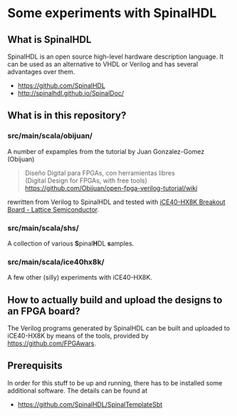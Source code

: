 # Some experiments with SpinalHDL

## What is SpinalHDL

SpinalHDL is an open source high-level hardware description language. It can be used as an alternative to VHDL or Verilog and has several advantages over them.

* <https://github.com/SpinalHDL>
* <http://spinalhdl.github.io/SpinalDoc/>

## What is in this repository?

### src/main/scala/obijuan/

A number of expamples from the tutorial by Juan Gonzalez-Gomez (Obijuan)

> Diseño Digital para FPGAs, con herramientas libres  
> (Digital Design for FPGAs, with free tools)  
> <https://github.com/Obijuan/open-fpga-verilog-tutorial/wiki>

rewritten from Verilog to SpinalHDL and tested with
[iCE40-HX8K Breakout Board - Lattice
Semiconductor](http://www.latticesemi.com/Products/DevelopmentBoardsAndKits/iCE40HX8KBreakoutBoard.aspx).

### src/main/scala/shs/

A collection of various **S**pinal**H**DL **s**amples.

### src/main/scala/ice40hx8k/

A few other (silly) experiments with iCE40-HX8K.

## How to actually build and upload the designs to an FPGA board?

The Verilog programs generated by SpinalHDL can be built and
uploaded to iCE40-HX8K by means of the tools, provided by
<https://github.com/FPGAwars>.

## Prerequisits

In order for this stuff to be up and running, there has to be installed some
additional software. The details can be found at

* <https://github.com/SpinalHDL/SpinalTemplateSbt>
